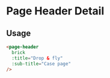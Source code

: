 # Page Header Detail

## Usage

```html
<page-header
  brick
  :title="Drop & fly"
  :sub-title="Case page"
/>
```
